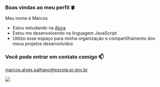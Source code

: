 ### Boas vindas ao meu perfil 🍀

Meu nome é Marcos

- Estou estudando na [Alura](https://www.alura.com.br)
- Estou me desenvolvendo na linguagem JavaScript
- Utilizo esse espaço para minha organização e compartilhamento dos meus projetos desenvolvidos

### Você pode entrar em contato comigo 📫

marcos.alves.palhano@escola.pr.gov.br


![](https://media1.tenor.com/m/nisaHYy8yAYAAAAd/besito-catlove.gif)
